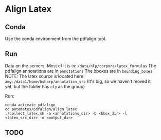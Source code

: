 # Align Latex

## Conda
Use the conda environment from the pdfalign tool.

## Run
Data on the servers.  Most of it is in: `/data/nlp/corpora/latex_formulas`
The pdfalign annotations are in `annotations`
The bboxes are in `bounding_boxes`
NOTE: The latex source is located here: `amy:/data1/home/bsharp/annotation_src`
(It's big, so we haven't moved it yet, but the folder has `nlp` as the group)

Run:

    conda activate pdfalign
    cd automates/pdfalign/align_latex
    ./collect_latex.sh -a <annotations_dir> -b <bbox_dir> -l <latex_src_dir> -o <output_dir>

## TODO
